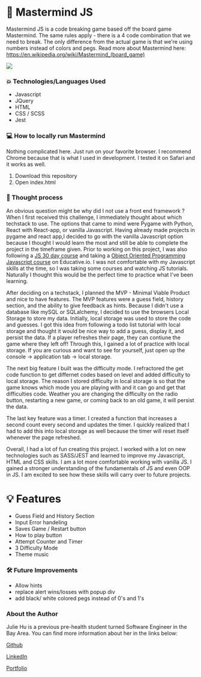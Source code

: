 # :brain: Mastermind JS

Mastermind JS is a code breaking game based off the board game Mastermind. The same rules apply - there is a 4 code combination that we need to break. The only difference from the actual game is that we're using numbers instead of colors and pegs. Read more about Mastermind here: https://en.wikipedia.org/wiki/Mastermind_(board_game)

![](/static/images/game.gif?raw=true)

### :boom: Technologies/Languages Used

- Javascript
- JQuery
- HTML
- CSS / SCSS
- Jest

### :computer: How to locally run Mastermind

Nothing complicated here. Just run on your favorite browser. I recommend Chrome because that is what I used in development. I tested it on Safari and it works as well.

1. Download this repository
2. Open index.html

### :thought_balloon: Thought process

An obvious question might be why did I not use a front end framework ? When I first received this challenge, I immediately thought about which techstack to use. The options that came to mind were Pygame with Python, React with React-app, or vanilla Javascript. Having already made projects in pygame and react app,I decided to go with the vanilla Javascript option because I thought I would learn the most and still be able to complete the project in the timeframe given.
Prior to working on this project, I was also following a [JS 30 day course](https://javascript30.com/) and taking a [Object Oriented Programming Javascript course](https://www.educative.io/courses/learn-object-oriented-programming-in-javascript) on Educative.io. I was not comfortable with my Javascript skills at the time, so I was taking some courses and watching JS tutorials. Naturally I thought this would be the perfect time to practice what I've been learning.

After deciding on a techstack, I planned the MVP - Minimal Viable Product and nice to have features. The MVP features were a guess field, history section, and the ability to give feedback as hints. Because I didn't use a database like mySQL or SQLalchemy, I decided to use the browsers Local Storage to store my data. Initially, local storage was used to store the code and guesses. I got this idea from following a todo list tutorial with local storage and thought it would be nice way to add a guess, display it, and persist the data. If a player refreshes their page, they can contiune the game where they left off! Through this, I gained a lot of practice with local storage. If you are curious and want to see for yourself, just open up the console -> application tab -> local storage.

The next big feature I built was the difficulty mode. I refractored the get code function to get differnet codes based on level and added difficulty to local storage. The reason I stored difficulty in local storage is so that the game knows which mode you are playing with and it can go and get that difficulties code. Weather you are changing the difficulty on the radio button, restarting a new game, or coming back to an old game, it will persist the data.

The last key feature was a timer. I created a function that increases a second count every second and updates the timer. I quickly realized that I had to add this into local storage as well because the timer will reset itself whenever the page refreshed.

Overall, I had a lot of fun creating this project. I worked with a lot on new technologies such as SASS/JEST and learned to improve my Javascript, HTML and CSS skills. I am a lot more comfortable working with vanilla JS. I gained a stronger understanding of the fundamentals of JS and even OOP in JS. I am excited to see how these skills will carry over to future projects.

# :bulb: Features

- Guess Field and History Section
- Input Error handeling
- Saves Game / Restart button
- How to play button
- Attempt Counter and Timer
- 3 Difficulty Mode
- Theme music

### :hammer_and_wrench: Future Improvements

- Allow hints
- replace alert wins/losses with popup div
- add black/ white colored pegs instead of 0's and 1's

### About the Author

Julie Hu is a previous pre-health student turned Software Engineer in the Bay Area. You can find more information about her in the links below:

[Github](https://github.com/juliemyhu)

[LinkedIn](https://www.linkedin.com/in/julie-hu/)

[Portfolio](https://juliemyhu.github.io/)
